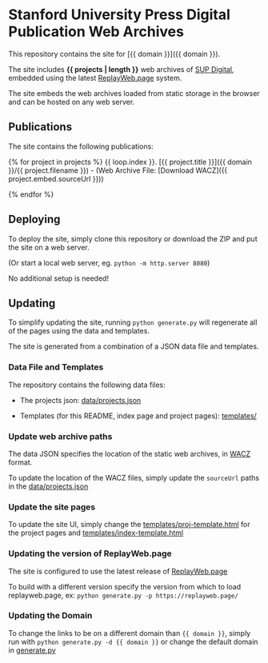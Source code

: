 # Stanford University Press Digital Publication Web Archives

This repository contains the site for [{{ domain }}]({{ domain }}).

The site includes **{{ projects | length }}** web archives of [SUP Digital](https://www.sup.org/digital/), embedded using the latest [ReplayWeb.page](https://replayweb.page) system.

The site embeds the web archives loaded from static storage in the browser and can be hosted on any web server.


## Publications

The site contains the following publications:

{% for project in projects %}
  {{ loop.index }}. [{{ project.title }}]({{ domain }}/{{ project.filename }}) - (Web Archive File: [Download WACZ]({{ project.embed.sourceUrl }}))

{% endfor %}


## Deploying

To deploy the site, simply clone this repository or download the ZIP and put the site on a web server.

(Or start a local web server, eg. `python -m http.server 8080`)

No additional setup is needed!


## Updating

To simplify updating the site, running `python generate.py` will regenerate all of the pages using the data and templates.

The site is generated from a combination of a JSON data file and templates.


### Data File and Templates

The repository contains the following data files:
 - The projects json: [data/projects.json](data/projects.json)

 - Templates (for this README, index page and project pages): [templates/](templates/)

### Update web archive paths

The data JSON specifies the location of the static web archives, in [WACZ](https://github.com/webrecorder/wacz-format) format.

To update the location of the WACZ files, simply update the `sourceUrl` paths in the [data/projects.json](data/projects.json)

### Update the site pages

To update the site UI, simply change the [templates/proj-template.html](templates/proj-template.html) for the project pages and
[templates/index-template.html](templates/index-template.html)


### Updating the version of ReplayWeb.page

The site is configured to use the latest release of [ReplayWeb.page](https://replayweb.page)

To build with a different version specify the version from which to load replayweb.page, ex: `python generate.py -p https://replayweb.page/`

### Updating the Domain

To change the links to be on a different domain than `{{ domain }}`, simply run with `python generate.py -d {{ domain }}` or change the default domain in [generate.py](/generate.py)

